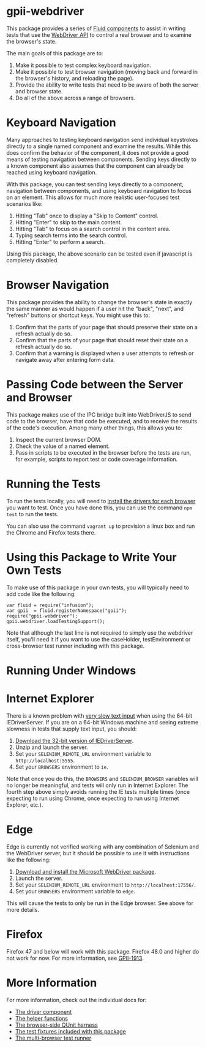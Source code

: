 # gpii-webdriver

This package provides a series of [Fluid components](http://docs.fluidproject.org/infusion/development/UnderstandingInfusionComponents.html)
to assist in writing tests that use the [WebDriver API](https://www.w3.org/TR/2013/WD-webdriver-20130117/) to control a
real browser and to examine the browser's state.

The main goals of this package are to:

1. Make it possible to test complex keyboard navigation.
2. Make it possible to test browser navigation (moving back and forward in the browser's history, and reloading the page).
3. Provide the ability to write tests that need to be aware of both the server and browser state.
4. Do all of the above across a range of browsers.

# Keyboard Navigation

Many approaches to testing keyboard navigation send individual keystrokes directly to a single named component and
examine the results.  While this does confirm the behavior of the component, it does not provide a good means of testing
navigation between components.  Sending keys directly to a known component also assumes that the component can already
be reached using keyboard navigation.

With this package, you can test sending keys directly to a component, navigation between components, and using keyboard
navigation to focus on an element.  This allows for much more realistic user-focused test scenarios like:

1. Hitting "Tab" once to display a "Skip to Content" control.
2. Hitting "Enter" to skip to the main content.
3. Hitting "Tab" to focus on a search control in the content area.
4. Typing search terms into the search control.
5. Hitting "Enter" to perform a search.

Using this package, the above scenario can be tested even if javascript is completely disabled.

# Browser Navigation

This package provides the ability to change the browser's state in exactly the same manner as would happen if a user hit
the "back", "next", and "refresh" buttons or shortcut keys.  You might use this to:

1. Confirm that the parts of your page that should preserve their state on a refresh actually do so.
2. Confirm that the parts of your page that should reset their state on a refresh actually do so.
3. Confirm that a warning is displayed when a user attempts to refresh or navigate away after entering form data.

# Passing Code between the Server and Browser

This package makes use of the IPC bridge built into WebDriverJS to send code to the browser, have that code be executed,
and to receive the results of the code's execution.  Among many other things, this allows you to:

1. Inspect the current browser DOM.
2. Check the value of a named element.
3. Pass in scripts to be executed in the browser before the tests are run, for example, scripts to report test or code coverage information.

# Running the Tests

To run the tests locally, you will need to [install the drivers for each browser](http://www.seleniumhq.org/download/)
you want to test.  Once you have done this, you can use the command `npm test` to run the tests.

You can also use the command `vagrant up` to provision a linux box and run the Chrome and Firefox tests there.

# Using this Package to Write Your Own Tests

To make use of this package in your own tests, you will typically need to add code like the following:

```
var fluid = require("infusion");
var gpii  = fluid.registerNamespace("gpii");
require("gpii-webdriver");
gpii.webdriver.loadTestingSupport();
```

Note that although the last line is not required to simply use the webdriver itself, you'll need it if you want to use
the caseHolder, testEnvironment or cross-browser test runner including with this package.

# Running Under Windows

# Internet Explorer

There is a known problem with [very slow text input](https://github.com/seleniumhq/selenium-google-code-issue-archive/issues/5116)
when using the 64-bit IEDriverServer.  If you are on a 64-bit Windows machine and seeing extreme
slowness in tests that supply text input, you should:

1. [Download the 32-bit version of IEDriverServer](http://www.seleniumhq.org/download/).
2. Unzip and launch the server.
3. Set your `SELENIUM_REMOTE_URL` environment variable to `http://localhost:5555`.
4. Set your `BROWSERS` environment to `ie`.

Note that once you do this, the `BROWSERS` and `SELENIUM_BROWSER` variables will no longer be meaningful, and tests will
only run in Internet Explorer.  The fourth step above simply avoids running the IE tests multiple times (once expecting
to run using Chrome, once expecting to run using Internet Explorer, etc.).

# Edge

Edge is currently not verified working with any combination of Selenium and the WebDriver server, but it should be
possible to use it with instructions like the following:

1. [Download and install the Microsoft WebDriver package](https://developer.microsoft.com/en-us/microsoft-edge/tools/webdriver/).
2. Launch the server.
3. Set your `SELENIUM_REMOTE_URL` environment to `http://localhost:17556/`.
4. Set your `BROWSERS` environment variable to `edge`.

This will cause the tests to only be run in the Edge browser.  See above for more details.

# Firefox

Firefox 47 and below will work with this package.  Firefox 48.0 and higher do not work for now.  For more information,
see [GPII-1913](https://issues.gpii.net/browse/GPII-1913).

# More Information

For more information, check out the individual docs for:

* [The driver component](./docs/webdriver.md)
* [The helper functions](./docs/helper-functions.md)
* [The browser-side QUnit harness](./docs/qunit-harness.md)
* [The test fixtures included with this package](./docs/fixtures.md)
* [The multi-browser test runner](./docs/allBrowsers.md)
